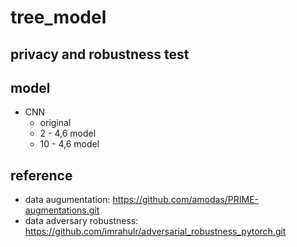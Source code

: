# tree_model
## privacy and robustness test 

## model
- CNN
  - original
  - 2 - 4,6 model
  - 10 - 4,6 model
 
## reference
- data augumentation: https://github.com/amodas/PRIME-augmentations.git
- data adversary robustness: https://github.com/imrahulr/adversarial_robustness_pytorch.git

